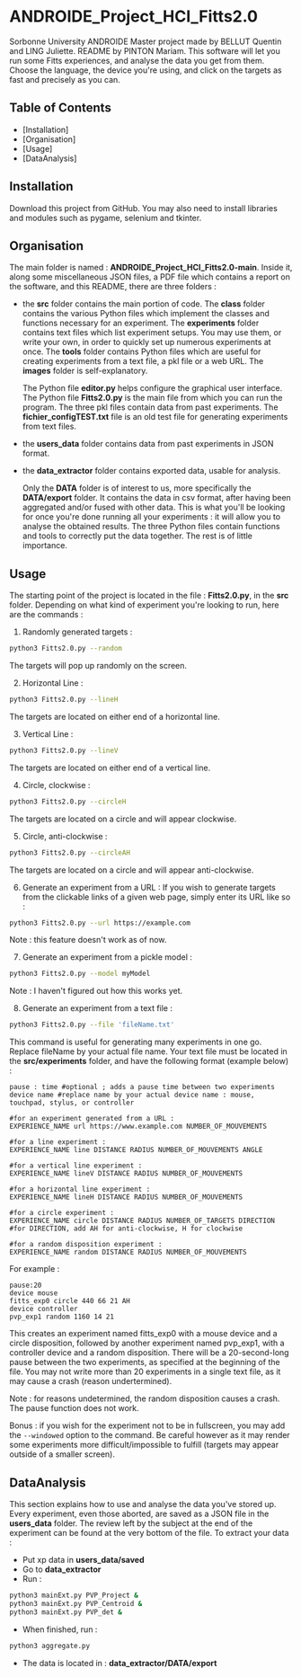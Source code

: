 # ANDROIDE_Project_HCI_Fitts2.0
Sorbonne University ANDROIDE Master project made by BELLUT Quentin and LING Juliette. README by PINTON Mariam.
This software will let you run some Fitts experiences, and analyse the data you get from them. Choose the language, the device you're using, and click on the targets as fast and precisely as you can.


## Table of Contents
- [Installation]
- [Organisation]
- [Usage]
- [DataAnalysis]


## Installation
Download this project from GitHub. You may also need to install libraries and modules such as pygame, selenium and tkinter.

## Organisation
The main folder is named : **ANDROIDE_Project_HCI_Fitts2.0-main**. Inside it, along some miscellaneous JSON files, a PDF file which contains a report on the software, and this README, there are three folders : 
- the **src** folder contains the main portion of code. 
    The **class** folder contains the various Python files which implement the classes and functions necessary for an experiment. 
    The **experiments** folder contains text files which list experiment setups. You may use them, or write your own, in order to quickly set up numerous experiments at once.
    The **tools** folder contains Python files which are useful for creating experiments from a text file, a pkl file or a web URL.
    The **images** folder is self-explanatory.
    
    The Python file **editor.py** helps configure the graphical user interface.
    The Python file **Fitts2.0.py** is the main file from which you can run the program.
    The three pkl files contain data from past experiments. The **fichier_configTEST.txt** file is an old test file for generating experiments from text files.

- the **users_data** folder contains data from past experiments in JSON format.

- the **data_extractor** folder contains exported data, usable for analysis.
    
    Only the **DATA** folder is of interest to us, more specifically the **DATA/export** folder. It contains the data in csv format, after having been aggregated and/or fused with other data. This is what you'll be looking for once you're done running all your experiments : it will allow you to analyse the obtained results.
    The three Python files contain functions and tools to correctly put the data together.
    The rest is of little importance.


## Usage
The starting point of the project is located in the file : **Fitts2.0.py**, in the **src** folder.
Depending on what kind of experiment you're looking to run, here are the commands :

1. Randomly generated targets :
```bash
python3 Fitts2.0.py --random
```
The targets will pop up randomly on the screen.

2. Horizontal Line :
```bash
python3 Fitts2.0.py --lineH
```
The targets are located on either end of a horizontal line.

3. Vertical Line :
```bash
python3 Fitts2.0.py --lineV
```
The targets are located on either end of a vertical line.

4. Circle, clockwise :
```bash
python3 Fitts2.0.py --circleH
```
The targets are located on a circle and will appear clockwise.

5. Circle, anti-clockwise :
```bash
python3 Fitts2.0.py --circleAH
```
The targets are located on a circle and will appear anti-clockwise.

6. Generate an experiment from a URL :
If you wish to generate targets from the clickable links of a given web page, simply enter its URL like so :
```bash
python3 Fitts2.0.py --url https://example.com
```
Note : this feature doesn't work as of now.

7. Generate an experiment from a pickle model :
```bash
python3 Fitts2.0.py --model myModel
```
Note : I haven't figured out how this works yet.

8. Generate an experiment from a text file :
```bash
python3 Fitts2.0.py --file 'fileName.txt'
```
This command is useful for generating many experiments in one go.
Replace fileName by your actual file name. Your text file must be located in the **src/experiments** folder, and have the following format (example below) :

    pause : time #optional ; adds a pause time between two experiments
    device name #replace name by your actual device name : mouse, touchpad, stylus, or controller

    #for an experiment generated from a URL :
    EXPERIENCE_NAME url https://www.example.com NUMBER_OF_MOUVEMENTS

    #for a line experiment :
    EXPERIENCE_NAME line DISTANCE RADIUS NUMBER_OF_MOUVEMENTS ANGLE

    #for a vertical line experiment :
    EXPERIENCE_NAME lineV DISTANCE RADIUS NUMBER_OF_MOUVEMENTS

    #for a horizontal line experiment :
    EXPERIENCE_NAME lineH DISTANCE RADIUS NUMBER_OF_MOUVEMENTS

    #for a circle experiment :
    EXPERIENCE_NAME circle DISTANCE RADIUS NUMBER_OF_TARGETS DIRECTION #for DIRECTION, add AH for anti-clockwise, H for clockwise

    #for a random disposition experiment :
    EXPERIENCE_NAME random DISTANCE RADIUS NUMBER_OF_MOUVEMENTS

For example :

    pause:20
    device mouse
    fitts_exp0 circle 440 66 21 AH
    device controller
    pvp_exp1 random 1160 14 21
    
This creates an experiment named fitts_exp0 with a mouse device and a circle disposition, followed by another experiment named pvp_exp1, with a controller device and a random disposition. There will be a 20-second-long pause between the two experiments, as specified at the beginning of the file.
You may not write more than 20 experiments in a single text file, as it may cause a crash (reason undertermined).

Note : for reasons undetermined, the random disposition causes a crash. The pause function does not work.

Bonus : if you wish for the experiment not to be in fullscreen, you may add the ```--windowed``` option to the command. Be careful however as it may render some experiments more difficult/impossible to fulfill (targets may appear outside of a smaller screen).

## DataAnalysis
This section explains how to use and analyse the data you've stored up.
Every experiment, even those aborted, are saved as a JSON file in the **users_data** folder. The review left by the subject at the end of the experiment can be found at the very bottom of the file. To extract your data :

* Put xp data in **users_data/saved**
* Go to **data_extractor**
* Run :
```bash
python3 mainExt.py PVP_Project &
python3 mainExt.py PVP_Centroid &
python3 mainExt.py PVP_det &
```

* When finished, run :
```bash
python3 aggregate.py
```

* The data is located in : **data_extractor/DATA/export**
